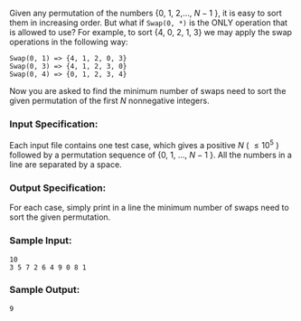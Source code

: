 <!-- Title
Sort with Swap(0, i) (25)
-->
Given any permutation of the numbers {0, 1, 2,..., $N-1$ }, it is easy to sort
them in increasing order. But what if `Swap(0, *)` is the ONLY operation that
is allowed to use? For example, to sort {4, 0, 2, 1, 3} we may apply the swap
operations in the following way:

    
    
    Swap(0, 1) => {4, 1, 2, 0, 3}
    Swap(0, 3) => {4, 1, 2, 3, 0}
    Swap(0, 4) => {0, 1, 2, 3, 4}
    

Now you are asked to find the minimum number of swaps need to sort the given
permutation of the first $N$ nonnegative integers.

### Input Specification:

Each input file contains one test case, which gives a positive $N$ ( $\le
10^5$ ) followed by a permutation sequence of {0, 1, ..., $N-1$ }. All the
numbers in a line are separated by a space.

### Output Specification:

For each case, simply print in a line the minimum number of swaps need to sort
the given permutation.

### Sample Input:

    
    
    10
    3 5 7 2 6 4 9 0 8 1
    

### Sample Output:

    
    
    9
    

